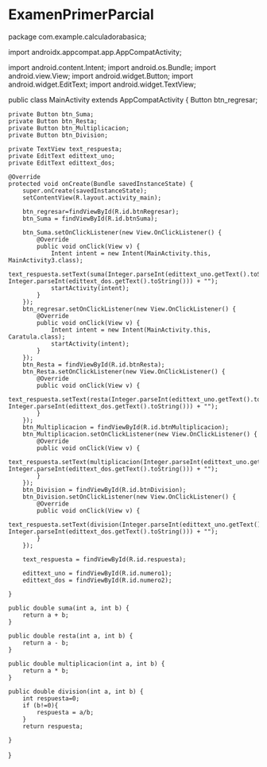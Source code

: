 # ExamenPrimerParcial
package com.example.calculadorabasica;

import androidx.appcompat.app.AppCompatActivity;

import android.content.Intent;
import android.os.Bundle;
import android.view.View;
import android.widget.Button;
import android.widget.EditText;
import android.widget.TextView;

public class MainActivity extends AppCompatActivity {
   Button btn_regresar;

    private Button btn_Suma;
    private Button btn_Resta;
    private Button btn_Multiplicacion;
    private Button btn_Division;

    private TextView text_respuesta;
    private EditText edittext_uno;
    private EditText edittext_dos;

    @Override
    protected void onCreate(Bundle savedInstanceState) {
        super.onCreate(savedInstanceState);
        setContentView(R.layout.activity_main);

        btn_regresar=findViewById(R.id.btnRegresar);
        btn_Suma = findViewById(R.id.btnSuma);

        btn_Suma.setOnClickListener(new View.OnClickListener() {
            @Override
            public void onClick(View v) {
                Intent intent = new Intent(MainActivity.this, MainActivity3.class);
                text_respuesta.setText(suma(Integer.parseInt(edittext_uno.getText().toString()), Integer.parseInt(edittext_dos.getText().toString())) + "");
                startActivity(intent);
            }
        });
        btn_regresar.setOnClickListener(new View.OnClickListener() {
            @Override
            public void onClick(View v) {
                Intent intent = new Intent(MainActivity.this, Caratula.class);
                startActivity(intent);
            }
        });
        btn_Resta = findViewById(R.id.btnResta);
        btn_Resta.setOnClickListener(new View.OnClickListener() {
            @Override
            public void onClick(View v) {
                text_respuesta.setText(resta(Integer.parseInt(edittext_uno.getText().toString()), Integer.parseInt(edittext_dos.getText().toString())) + "");
            }
        });
        btn_Multiplicacion = findViewById(R.id.btnMultiplicacion);
        btn_Multiplicacion.setOnClickListener(new View.OnClickListener() {
            @Override
            public void onClick(View v) {
                text_respuesta.setText(multiplicacion(Integer.parseInt(edittext_uno.getText().toString()), Integer.parseInt(edittext_dos.getText().toString())) + "");
            }
        });
        btn_Division = findViewById(R.id.btnDivision);
        btn_Division.setOnClickListener(new View.OnClickListener() {
            @Override
            public void onClick(View v) {
                text_respuesta.setText(division(Integer.parseInt(edittext_uno.getText().toString()), Integer.parseInt(edittext_dos.getText().toString())) + "");
            }
        });

        text_respuesta = findViewById(R.id.respuesta);

        edittext_uno = findViewById(R.id.numero1);
        edittext_dos = findViewById(R.id.numero2);

    }

    public double suma(int a, int b) {
        return a + b;
    }

    public double resta(int a, int b) {
        return a - b;
    }

    public double multiplicacion(int a, int b) {
        return a * b;
    }

    public double division(int a, int b) {
        int respuesta=0;
        if (b!=0){
            respuesta = a/b;
        }
        return respuesta;

    }
}
